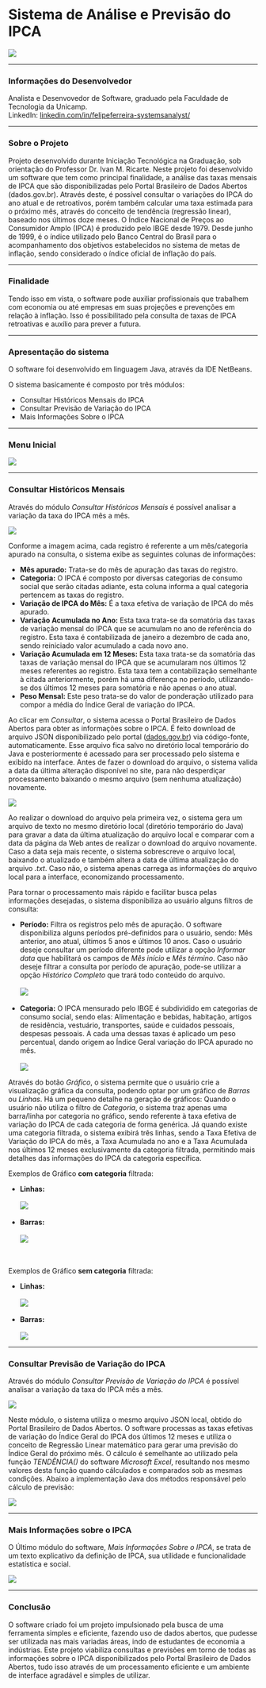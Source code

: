 # Sistema de Análise e Previsão do IPCA

<img src="SistemaAnalisePrevisaoIPCA\src\telas\menu.png">

<hr/>
<h3>Informações do Desenvolvedor</h3>
Analista e Desenvovedor de Software, graduado pela Faculdade de Tecnologia da Unicamp.
<br/>LinkedIn: <a href="https://wwww.linkedin.com/in/felipeferreira-systemsanalyst/">linkedin.com/in/felipeferreira-systemsanalyst/</a>


<hr/>
<h3>Sobre o Projeto</h3>

Projeto desenvolvido durante Iniciação Tecnológica na Graduação, sob orientação do Professor Dr. Ivan M. Ricarte.
Neste projeto foi desenvolvido um software que tem como principal finalidade, a análise das taxas mensais de IPCA que são disponibilizadas pelo Portal Brasileiro de Dados Abertos (dados.gov.br). Através deste, é possível consultar o variações do IPCA do ano atual e de retroativos, porém também calcular uma taxa estimada para o próximo mês, através do conceito de tendência (regressão linear), baseado nos últimos doze meses.
O Índice Nacional de Preços ao Consumidor Amplo (IPCA) é produzido pelo IBGE desde 1979. Desde junho de 1999, é o índice utilizado pelo Banco Central do Brasil para o acompanhamento dos objetivos estabelecidos no sistema de metas de inflação, sendo considerado o índice oficial de inflação do país.

<hr/>
<h3>Finalidade</h3>

Tendo isso em vista, o software pode auxiliar profissionais que trabalhem com economia ou até empresas em suas projeções e prevenções em relação à inflação. Isso é possibilitado pela consulta de taxas de IPCA retroativas e auxílio para prever a futura.

<hr/>
<h3>Apresentação do sistema</h3>

O software foi desenvolvido em linguagem Java, através da IDE NetBeans.

O sistema basicamente é composto por três módulos:
<ul>
<li>Consultar Históricos Mensais do IPCA</li>
<li>Consultar Previsão de Variação do IPCA</li>
<li>Mais Informações Sobre o IPCA</li>
</ul>

<hr/>
<h3>Menu Inicial</h3>

<img src="SistemaAnalisePrevisaoIPCA\src\telas\telainicial.png">

<hr/>
<h3>Consultar Históricos Mensais</h3>

Através do módulo <i>Consultar Históricos Mensais</i> é possível analisar a variação da taxa do IPCA mês a mês.

<img src="SistemaAnalisePrevisaoIPCA\src\telas\historicoipca.png">

Conforme a imagem acima, cada registro é referente a um mês/categoria apurado na consulta, o sistema exibe as seguintes colunas de informações:
<ul>
<li><b>Mês apurado:</b> Trata-se do mês de apuração das taxas do registro.</li>
<li><b>Categoria:</b> O IPCA é composto por diversas categorias de consumo social que serão citadas adiante, esta coluna informa a qual categoria pertencem as taxas do registro.</li>
<li><b>Variação de IPCA do Mês:</b> É a taxa efetiva de variação de IPCA do mês apurado.</li>
<li><b>Variação Acumulada no Ano:</b> Esta taxa trata-se da somatória das taxas de variação mensal do IPCA que se acumulam no ano de referência do registro. Esta taxa é contabilizada de janeiro a dezembro de cada ano, sendo reiniciado valor acumulado a cada novo ano.</li>
<li><b>Variação Acumulada em 12 Meses:</b> Esta taxa trata-se da somatória das taxas de variação mensal do IPCA que se acumularam nos últimos 12 meses referentes ao registro. Esta taxa tem a contabilização semelhante à citada anteriormente, porém há uma diferença no período, utilizando-se dos últimos 12 meses para somatória e não apenas o ano atual.</li>
<li><b>Peso Mensal:</b> Este peso trata-se do valor de ponderação utilizado para compor a média do Índice Geral de variação do IPCA.</li>
</ul>

Ao clicar em <i>Consultar</i>, o sistema acessa o Portal Brasileiro de Dados Abertos para obter as informações sobre o IPCA. É feito download de arquivo JSON disponibilizado pelo portal (<a href="http://dados.gov.br/dataset/ia-indice-nacional-de-precos-ao-consumidor-amplo-ipca/resource/007cdefd-a819-4841-90c1-c2b7bf8ffbfc?inner_span=True>">dados.gov.br</a>) via código-fonte, automaticamente. Esse arquivo fica salvo no diretório local temporário do Java e posteriormente é acessado para ser processado pelo sistema e exibido na interface.
Antes de fazer o download do arquivo, o sistema valida a data da última alteração disponível no site, para não desperdiçar processamento baixando o mesmo arquivo (sem nenhuma atualização) novamente.

<img src="SistemaAnalisePrevisaoIPCA\src\telas\dadosgov.png">

Ao realizar o download do arquivo pela primeira vez, o sistema gera um arquivo de texto no mesmo diretório local (diretório temporário do Java) para gravar a data da última atualização do arquivo local e comparar com a data da página da Web antes de realizar o download do arquivo novamente. Caso a data seja mais recente, o sistema sobrescreve o arquivo local, baixando o atualizado e também altera a data de última atualização do arquivo <i>.txt</i>. Caso não, o sistema apenas carrega as informações do arquivo local para a interface, economizando processamento.

Para tornar o processamento mais rápido e facilitar busca pelas informações desejadas, o sistema disponibiliza ao usuário alguns filtros de consulta:

<ul>
<li>
<b>Período:</b> Filtra os registros pelo mês de apuração. O software disponibiliza alguns períodos pré-definidos para o usuário, sendo: Mês anterior, ano atual, últimos 5 anos e últimos 10 anos. Caso o usuário deseje consultar um período diferente pode utilizar a opção <i>Informar data</i> que habilitará os campos de <i>Mês início</i> e <i>Mês término</i>. Caso não deseje filtrar a consulta por período de apuração, pode-se utilizar a opção <i>Histórico Completo</i> que trará todo conteúdo do arquivo.
</li>
<br/>
<img src="SistemaAnalisePrevisaoIPCA\src\telas\filtroperiodo.png">
<br/>
<br/>
<li>
<b>Categoria:</b> O IPCA mensurado pelo IBGE é subdividido em categorias de consumo social, sendo elas: Alimentação e bebidas, habitação, artigos de residência, vestuário, transportes, saúde e cuidados pessoais, despesas pessoais. A cada uma dessas taxas é aplicado um peso percentual, dando origem ao Índice Geral variação do IPCA apurado no mês.
</li>
<br/>
<img src="SistemaAnalisePrevisaoIPCA\src\telas\filtrocategoria.png">
</ul>

Através do botão <i>Gráfico</i>, o sistema permite que o usuário crie a visualização gráfica da consulta, podendo optar por um gráfico de <i>Barras</i> ou <i>Linhas</i>.
Há um pequeno detalhe na geração de gráficos: Quando o usuário não utiliza o filtro de <i>Categoria</i>, o sistema traz apenas uma barra/linha por categoria no gráfico, sendo referente à taxa efetiva de variação do IPCA de cada categoria de forma genérica. Já quando existe uma categoria filtrada, o sistema exibirá três linhas, sendo a Taxa Efetiva de Variação do IPCA do mês, a Taxa Acumulada no ano e a Taxa Acumulada nos últimos 12 meses exclusivamente da categoria filtrada, permitindo mais detalhes das informações do IPCA da categoria específica.

Exemplos de Gráfico <b>com categoria</b> filtrada:

<ul>
<li>
<b>Linhas:</b>
</li>
<br/>
<img src="SistemaAnalisePrevisaoIPCA\src\telas\linhascomcategoria.png">
<br/>
<br/>
<li>
<b>Barras:</b> 
</li>
<br/>
<img src="SistemaAnalisePrevisaoIPCA\src\telas\barrascomcategoria.png">
</ul>

<br/>
<br/>
Exemplos de Gráfico <b>sem categoria</b> filtrada:
<br/>
<ul>
<li>
<b>Linhas:</b>
</li>
<br/>
<img src="SistemaAnalisePrevisaoIPCA\src\telas\linhassemcategoria.png">
<br/>
<br/>
<li>
<b>Barras:</b> 
</li>
<br/>
<img src="SistemaAnalisePrevisaoIPCA\src\telas\barrassemcategoria.png">
</ul>

<hr/>
<h3>Consultar Previsão de Variação do IPCA</h3>

Através do módulo <i>Consultar Previsão de Variação do IPCA</i> é possível analisar a variação da taxa do IPCA mês a mês.

<img src="SistemaAnalisePrevisaoIPCA\src\telas\previsaoipca.png">

Neste módulo, o sistema utiliza o mesmo arquivo JSON local, obtido do Portal Brasileiro de Dados Abertos. O software processas as taxas efetivas de variação do Índice Geral do IPCA dos últimos 12 meses e utiliza o conceito de Regressão Linear matemático para gerar uma previsão do Índice Geral do próximo mês.
O cálculo é semelhante ao utilizado pela função <i>TENDÊNCIA()</i> do software <i>Microsoft Excel</i>, resultando nos mesmo valores desta função quando cálculados e comparados sob as mesmas condições.
Abaixo a implementação Java dos métodos responsável pelo cálculo de previsão:

<img src="SistemaAnalisePrevisaoIPCA\src\telas\metodo.png">

<hr/>
<h3>Mais Informações sobre o IPCA</h3>

O Último módulo do software, <i>Mais Informações Sobre o IPCA</i>, se trata de um texto explicativo da definição de IPCA, sua utilidade e funcionalidade estatística e social.

<img src="SistemaAnalisePrevisaoIPCA\src\telas\sobreipca.png">

<hr/>
<h3>Conclusão</h3>

O software criado foi um projeto impulsionado pela busca de uma ferramenta simples e eficiente, fazendo uso de dados abertos, que pudesse ser utilizada nas mais variadas áreas, indo de estudantes de economia a indústrias. Este projeto viabiliza consultas e previsões em torno de todas as informações sobre o IPCA disponibilizados pelo Portal Brasileiro de Dados Abertos, tudo isso através de um processamento eficiente e um ambiente de interface agradável e simples de utilizar.


